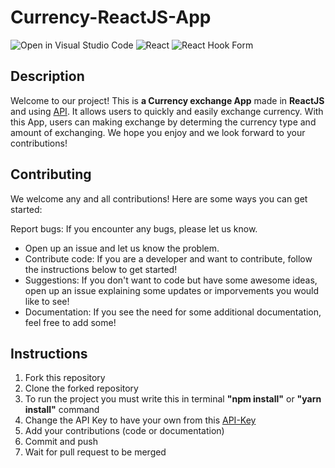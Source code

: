 # Currency-ReactJS-App
![Open in Visual Studio Code](https://img.shields.io/badge/Visual%20Studio%20Code-0078d7.svg?style=for-the-badge&logo=visual-studio-code&logoColor=white)
![React](https://img.shields.io/badge/react-%2320232a.svg?style=for-the-badge&logo=react&logoColor=%2361DAFB)
![React Hook Form](https://img.shields.io/badge/React%20Hook%20Form-%23EC5990.svg?style=for-the-badge&logo=reacthookform&logoColor=white)

## Description
Welcome to our project! This is **a Currency exchange App** made in **ReactJS** and using [API](https://apilayer.com/marketplace/fixer-api?utm_source=apilayermarketplace&utm_medium=featured). It allows users to quickly and easily exchange currency.     With this App, users can making exchange by determing the currency type and amount of exchanging. We hope you enjoy and we look forward to your contributions!

## Contributing
We welcome any and all contributions! Here are some ways you can get started:

Report bugs: If you encounter any bugs, please let us know. 
* Open up an issue and let us know the problem.
* Contribute code: If you are a developer and want to contribute, follow the instructions below to get started!
* Suggestions: If you don't want to code but have some awesome ideas, open up an issue explaining some updates or imporvements you would like to see!
* Documentation: If you see the need for some additional documentation, feel free to add some!

## Instructions
1. Fork this repository
2. Clone the forked repository
3. To run the project you must write this in terminal **"npm install"** or **"yarn install"** command
4. Change the API Key to have your own from this [API-Key](https://apilayer.com/marketplace/fixer-api?utm_source=apilayermarketplace&utm_medium=featured)
5. Add your contributions (code or documentation)
6. Commit and push
7. Wait for pull request to be merged
